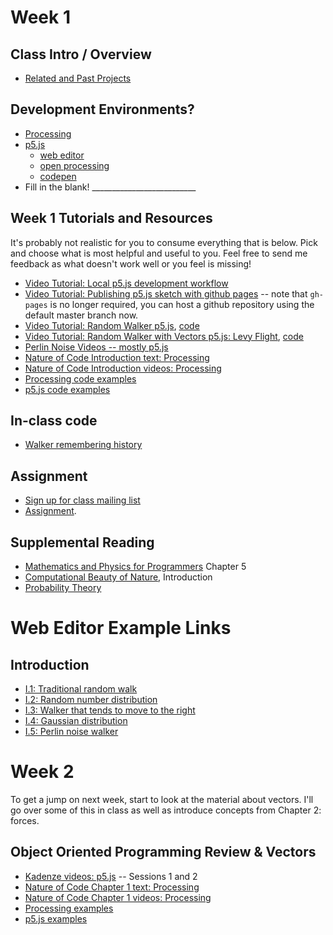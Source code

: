 # Week 1

## Class Intro / Overview
* [Related and Past Projects](https://github.com/shiffman/The-Nature-of-Code-S14/wiki/Nature-of-Code-Related-and-Past-Projects)

## Development Environments?
* [Processing](http://www.processing.org)
* [p5.js](http://p5js.org)
   * [web editor](https://alpha.editor.p5js.org/)
   * [open processing](https://www.openprocessing.org/)
   * [codepen](https://codepen.io/)
* Fill in the blank! __________________________

## Week 1 Tutorials and Resources
It's probably not realistic for you to consume everything that is below. Pick and choose what is most helpful and useful to you. Feel free to send me feedback as what doesn't work well or you feel is missing!
* [Video Tutorial: Local p5.js development workflow](https://www.youtube.com/watch?v=HZ4D3wDRaec)
* [Video Tutorial: Publishing p5.js sketch with github pages](https://www.youtube.com/watch?v=8HPYsDTk17A) -- note that `gh-pages` is no longer required, you can host a github repository using the default master branch now.
* [Video Tutorial: Random Walker p5.js](https://www.youtube.com/watch?v=l__fEY1xanY), [code](https://github.com/CodingTrain/Rainbow-Code/tree/master/CodingChallenges/CC_52_random_walk)
* [Video Tutorial: Random Walker with Vectors p5.js: Levy Flight](https://www.youtube.com/watch?v=bqF9w9TTfeo), [code](https://github.com/CodingTrain/Rainbow-Code/tree/master/CodingChallenges/CC_53_random_walk_levy)
* [Perlin Noise Videos -- mostly p5.js](https://www.youtube.com/playlist?list=PLRqwX-V7Uu6bgPNQAdxQZpJuJCjeOr7VD)
* [Nature of Code Introduction text: Processing](http://natureofcode.com/book/introduction/)
* [Nature of Code Introduction videos: Processing](https://www.youtube.com/playlist?list=PLRqwX-V7Uu6YVljJvFRCyRM6mmF5wMPeE)
* [Processing code examples](https://github.com/shiffman/The-Nature-of-Code-Examples/tree/master/introduction)
* [p5.js code examples](https://github.com/shiffman/The-Nature-of-Code-Examples-p5.js/tree/master/chp00_introduction)

## In-class code
* [Walker remembering history](http://alpha.editor.p5js.org/natureofcode/sketches/S1CWf-trG)

## Assignment
* [Sign up for class mailing list](https://groups.google.com/a/itp.nyu.edu/forum/#!forum/natureofcode)
* [Assignment](https://github.com/shiffman/NOC-S18/wiki/Homework-1).

## Supplemental Reading
* [Mathematics and Physics for Programmers](http://amzn.to/2Fhooq7) Chapter 5
* [Computational Beauty of Nature](http://amzn.to/2Gk3WpQ), Introduction
* [Probability Theory](http://www.probabilitytheory.info/)

# Web Editor Example Links

## Introduction
* [I.1: Traditional random walk](http://alpha.editor.p5js.org/natureofcode/sketches/Hk4LOoSvx)
* [I.2: Random number distribution](http://alpha.editor.p5js.org/natureofcode/sketches/BJHTAHUwe)
* [I.3: Walker that tends to move to the right](http://alpha.editor.p5js.org/natureofcode/sketches/SkPQJIUwx)
* [I.4: Gaussian distribution](http://alpha.editor.p5js.org/natureofcode/sketches/S120y8Uwx)
* [I.5: Perlin noise walker](http://alpha.editor.p5js.org/natureofcode/sketches/SkuNg88Dx)

# Week 2
To get a jump on next week, start to look at the material about vectors. I'll go over some of this in class as well as introduce concepts from Chapter 2: forces.
## Object Oriented Programming Review & Vectors
* [Kadenze videos: p5.js](https://www.kadenze.com/courses/the-nature-of-code/info) -- Sessions 1 and 2
* [Nature of Code Chapter 1 text: Processing](http://natureofcode.com/book/chapter-1-vectors/)
* [Nature of Code Chapter 1 videos: Processing](https://www.youtube.com/playlist?list=PLRqwX-V7Uu6ZwSmtE13iJBcoI-r4y7iEc)
* [Processing examples](https://github.com/shiffman/The-Nature-of-Code-Examples/tree/master/chp1_vectors)
* [p5.js examples](https://github.com/shiffman/The-Nature-of-Code-Examples-p5.js/tree/master/chp01_vectors)
